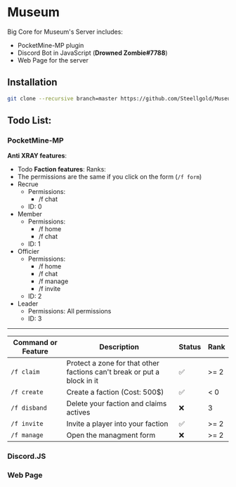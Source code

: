 
# Museum

Big Core for Museum's Server includes:
* PocketMine-MP plugin
* Discord Bot in JavaScript (**Drowned Zombie#7788**)
* Web Page for the server

## Installation
```bash
git clone --recursive branch=master https://github.com/Steellgold/Museum
```

## Todo List:
### PocketMine-MP
__Anti XRAY features__:
 - Todo
__Faction features__:
Ranks:
 - The permissions are the same if you click on the form (`/f form`)
 - Recrue
	 - Permissions: 
		 - /f chat
	 - ID: 0
 - Member
	 - Permissions: 
		 - /f home
		 - /f chat
	 - ID: 1
 - Officier
	 - Permissions: 
		 - /f home
		 - /f chat
		 - /f manage
		 - /f invite
	 - ID: 2
 - Leader
	 - Permissions: All permissions
	 - ID: 3
---
| Command or Feature| Description | Status  | Rank  |
|--|--|--|--|
| `/f claim`| Protect a zone for that other factions can't break or put a block in it | ✅ | >= 2 |
| `/f create`| Create a faction (Cost: 500$) | ✅ | < 0 |
| `/f disband`| Delete your faction and claims actives | ❌ | 3 |
| `/f invite`| Invite a player into your faction | ✅ | >= 2 |
| `/f manage`| Open the managment form | ❌ | >= 2 |

### Discord.JS
### Web Page
